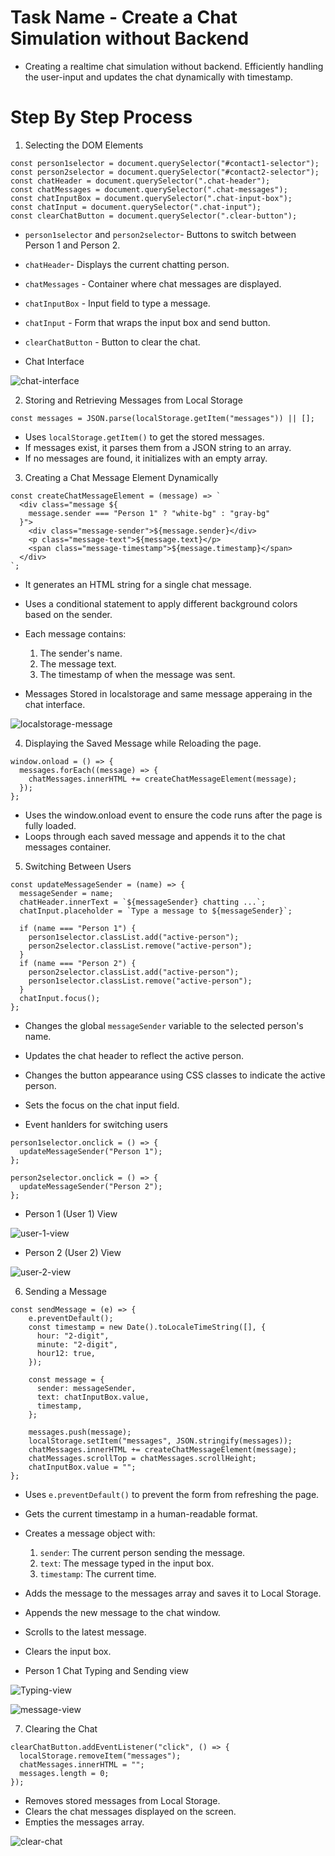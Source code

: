 # Task Name - Create a Chat Simulation without Backend

- Creating a realtime chat simulation without backend. Efficiently handling the user-input and updates the chat dynamically with timestamp.

# Step By Step Process

1. Selecting the DOM Elements

```
const person1selector = document.querySelector("#contact1-selector");
const person2selector = document.querySelector("#contact2-selector");
const chatHeader = document.querySelector(".chat-header");
const chatMessages = document.querySelector(".chat-messages");
const chatInputBox = document.querySelector(".chat-input-box");
const chatInput = document.querySelector(".chat-input");
const clearChatButton = document.querySelector(".clear-button");
```

- `person1selector` and `person2selector`- Buttons to switch between Person 1 and Person 2.
- `chatHeader`- Displays the current chatting person.
- `chatMessages` - Container where chat messages are displayed.
- `chatInputBox` - Input field to type a message.
- `chatInput` - Form that wraps the input box and send button.
- `clearChatButton` - Button to clear the chat.

- Chat Interface

![chat-interface](./assets/img1.png)


2. Storing and Retrieving Messages from Local Storage

```
const messages = JSON.parse(localStorage.getItem("messages")) || [];
```

- Uses `localStorage.getItem()` to get the stored messages.
- If messages exist, it parses them from a JSON string to an array.
- If no messages are found, it initializes with an empty array.

3. Creating a Chat Message Element Dynamically

```
const createChatMessageElement = (message) => `
  <div class="message ${
    message.sender === "Person 1" ? "white-bg" : "gray-bg"
  }">
    <div class="message-sender">${message.sender}</div>
    <p class="message-text">${message.text}</p>
    <span class="message-timestamp">${message.timestamp}</span>
  </div>
`;
```

- It generates an HTML string for a single chat message.
- Uses a conditional statement to apply different background colors based on the sender.
- Each message contains:
    1. The sender's name.
    2. The message text.
    3. The timestamp of when the message was sent.


- Messages Stored in localstorage and same message apperaing in the chat interface.

![localstorage-message](./assets/img2.png)



4. Displaying the Saved Message while Reloading the page.

```
window.onload = () => {
  messages.forEach((message) => {
    chatMessages.innerHTML += createChatMessageElement(message);
  });
};
```

- Uses the window.onload event to ensure the code runs after the page is fully loaded.
- Loops through each saved message and appends it to the chat messages container.

5. Switching Between Users

```
const updateMessageSender = (name) => {
  messageSender = name;
  chatHeader.innerText = `${messageSender} chatting ...`;
  chatInput.placeholder = `Type a message to ${messageSender}`;

  if (name === "Person 1") {
    person1selector.classList.add("active-person");
    person2selector.classList.remove("active-person");
  }
  if (name === "Person 2") {
    person2selector.classList.add("active-person");
    person1selector.classList.remove("active-person");
  }
  chatInput.focus();
};
```

- Changes the global `messageSender` variable to the selected person's name.
- Updates the chat header to reflect the active person.
- Changes the button appearance using CSS classes to indicate the active person.
- Sets the focus on the chat input field.

- Event hanlders for switching users

```
person1selector.onclick = () => {
  updateMessageSender("Person 1");
};

person2selector.onclick = () => {
  updateMessageSender("Person 2");
};

```

- Person 1 (User 1) View

![user-1-view](./assets/img3.png)

- Person 2 (User 2) View

![user-2-view](./assets/img4.png)


6. Sending a Message

```
const sendMessage = (e) => {
    e.preventDefault();
    const timestamp = new Date().toLocaleTimeString([], {
      hour: "2-digit",
      minute: "2-digit",
      hour12: true,
    });
  
    const message = {
      sender: messageSender,
      text: chatInputBox.value,
      timestamp,
    };
  
    messages.push(message);
    localStorage.setItem("messages", JSON.stringify(messages));
    chatMessages.innerHTML += createChatMessageElement(message);
    chatMessages.scrollTop = chatMessages.scrollHeight;
    chatInputBox.value = ""; 
};
```

- Uses `e.preventDefault()` to prevent the form from refreshing the page.
- Gets the current timestamp in a human-readable format.
- Creates a message object with:
    1. `sender`: The current person sending the message.
    2. `text`: The message typed in the input box.
    3. `timestamp`: The current time.

- Adds the message to the messages array and saves it to Local Storage.
- Appends the new message to the chat window.
- Scrolls to the latest message.
- Clears the input box.

- Person 1 Chat Typing and Sending view

![Typing-view](./assets/img5.png)

![message-view](./assets/img6.png)



7. Clearing the Chat

```
clearChatButton.addEventListener("click", () => {
  localStorage.removeItem("messages");
  chatMessages.innerHTML = "";
  messages.length = 0;
});

```

- Removes stored messages from Local Storage.
- Clears the chat messages displayed on the screen.
- Empties the messages array.

![clear-chat](./assets/chat.gif)